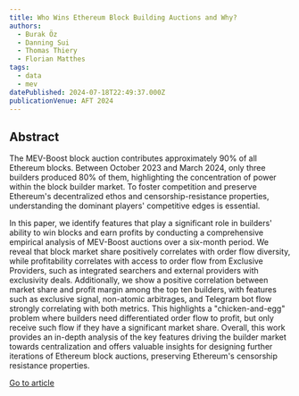 ```yaml
---
title: Who Wins Ethereum Block Building Auctions and Why?
authors:
  - Burak Öz
  - Danning Sui
  - Thomas Thiery
  - Florian Matthes
tags:
  - data
  - mev
datePublished: 2024-07-18T22:49:37.000Z
publicationVenue: AFT 2024
---
```


## Abstract

The MEV-Boost block auction contributes approximately 90% of all Ethereum blocks. Between October 2023 and March 2024, only three builders produced 80% of them, highlighting the concentration of power within the block builder market. To foster competition and preserve Ethereum's decentralized ethos and censorship-resistance properties, understanding the dominant players' competitive edges is essential.

In this paper, we identify features that play a significant role in builders' ability to win blocks and earn profits by conducting a comprehensive empirical analysis of MEV-Boost auctions over a six-month period. We reveal that block market share positively correlates with order flow diversity, while profitability correlates with access to order flow from Exclusive Providers, such as integrated searchers and external providers with exclusivity deals. Additionally, we show a positive correlation between market share and profit margin among the top ten builders, with features such as exclusive signal, non-atomic arbitrages, and Telegram bot flow strongly correlating with both metrics. This highlights a "chicken-and-egg" problem where builders need differentiated order flow to profit, but only receive such flow if they have a significant market share. Overall, this work provides an in-depth analysis of the key features driving the builder market towards centralization and offers valuable insights for designing further iterations of Ethereum block auctions, preserving Ethereum's censorship resistance properties.

[Go to article](https://arxiv.org/abs/2407.13931)
